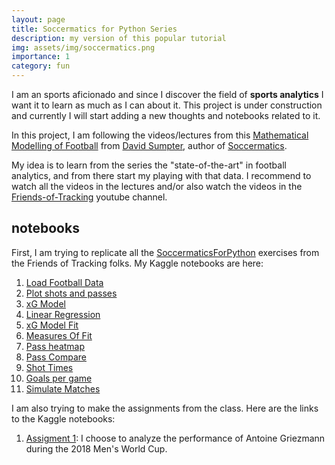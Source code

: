 ```yaml
---
layout: page
title: Soccermatics for Python Series
description: my version of this popular tutorial
img: assets/img/soccermatics.png
importance: 1
category: fun
---
```


I am an sports aficionado and since I discover the field of __sports analytics__ I want it to learn as much as I can about it. This project is under construction and currently I will start adding a new thoughts and notebooks related to it.

In this project, I am following the videos/lectures from this [Mathematical Modelling of Football](https://uppsala.instructure.com/courses/44338) from [David Sumpter](https://www.david-sumpter.com/), author of [Soccermatics](https://www.goodreads.com/book/show/26073086-soccermatics).

My idea is to learn from the series the "state-of-the-art" in football analytics, and from there start my playing with that data. I recommend to watch all the videos in the lectures and/or also watch the videos in the [Friends-of-Tracking](https://www.youtube.com/channel/UCUBFJYcag8j2rm_9HkrrA7w) youtube channel.

## notebooks

First, I am trying to replicate all the [SoccermaticsForPython](https://github.com/Friends-of-Tracking-Data-FoTD/SoccermaticsForPython) exercises from the Friends of Tracking folks. My Kaggle notebooks are here:

 1. [Load Football Data](https://www.kaggle.com/code/aleespinosa/soccermatics-for-python-1)
 1. [Plot shots and passes](https://www.kaggle.com/code/aleespinosa/soccermatics-for-python-2)
 1. [xG Model](https://www.kaggle.com/code/aleespinosa/soccermatics-for-python-3)
 1. [Linear Regression](https://www.kaggle.com/code/aleespinosa/soccermatics-for-python-4)
 1. [xG Model Fit](https://www.kaggle.com/code/aleespinosa/soccermatics-for-python-5)
 1. [Measures Of Fit](https://www.kaggle.com/code/aleespinosa/soccermatics-for-python-6)
 1. [Pass heatmap](https://www.kaggle.com/code/aleespinosa/soccermatics-for-python-7)
 1. [Pass Compare](https://www.kaggle.com/code/aleespinosa/soccermatics-for-python-8)
 1. [Shot Times](https://www.kaggle.com/code/aleespinosa/soccermatics-for-python-9)
 1. [Goals per game](https://www.kaggle.com/code/aleespinosa/soccermatics-for-python-10)
 1. [Simulate Matches](https://www.kaggle.com/code/aleespinosa/soccermatics-for-python-11)


I am also trying to make the assignments from the class. Here are the links to the Kaggle notebooks:

 1. [Assigment 1](https://www.kaggle.com/code/aleespinosa/soccermatics-for-python-assignment-1?scriptVersionId=95185044): I choose to analyze the performance of Antoine Griezmann during the 2018 Men's World Cup.  
